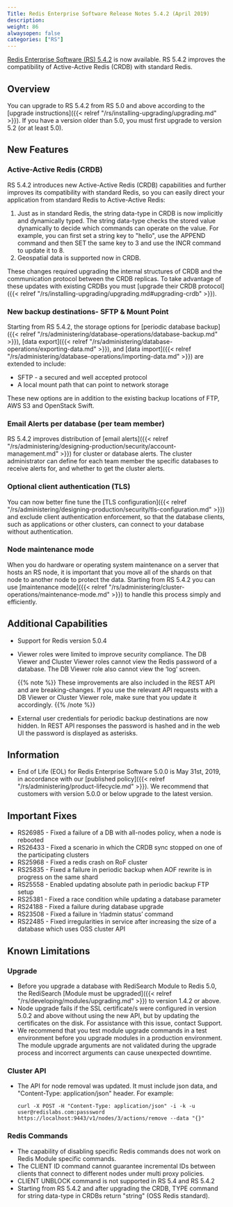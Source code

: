 ```yaml
---
Title: Redis Enterprise Software Release Notes 5.4.2 (April 2019)
description: 
weight: 86
alwaysopen: false
categories: ["RS"]
---
```

[Redis Enterprise Software (RS) 5.4.2](https://redislabs.com/redis-enterprise/software/downloads/#downloads) is now available. RS 5.4.2 improves the compatibility of Active-Active Redis (CRDB) with standard Redis.

## Overview

You can upgrade to RS 5.4.2 from RS 5.0 and above according to the [upgrade instructions]({{< relref "/rs/installing-upgrading/upgrading.md" >}}).
If you have a version older than 5.0, you must first upgrade to version 5.2 (or at least 5.0).

## New Features

### Active-Active Redis (CRDB)

RS 5.4.2 introduces new Active-Active Redis (CRDB) capabilities and further improves its compatibility with standard Redis,
so you can easily direct your application from standard Redis to Active-Active Redis:

1. Just as in standard Redis, the string data-type in CRDB is now implicitly and dynamically typed.
   The string data-type checks the stored value dynamically to decide which commands can operate on the value.
   For example, you can first set a string key to "hello", use the APPEND command and then SET the same key to 3 and use the INCR command to update it to 8.
1. Geospatial data is supported now in CRDB.

These changes required upgrading the internal structures of CRDB and the communication protocol between the CRDB replicas.
To take advantage of these updates with existing CRDBs you must [upgrade their CRDB protocol]({{< relref "/rs/installing-upgrading/upgrading.md#upgrading-crdb" >}}).

### New backup destinations- SFTP & Mount Point

Starting from RS 5.4.2, the storage options for [periodic database backup]({{< relref "/rs/administering/database-operations/database-backup.md" >}}), [data export]({{< relref "/rs/administering/database-operations/exporting-data.md" >}}), and [data import]({{< relref "/rs/administering/database-operations/importing-data.md" >}}) are extended to include:

- SFTP - a secured and well accepted protocol
- A local mount path that can point to network storage

These new options are in addition to the existing backup locations of FTP, AWS S3 and OpenStack Swift.

### Email Alerts per database (per team member)

RS 5.4.2 improves distribution of [email alerts]({{< relref "/rs/administering/designing-production/security/account-management.md" >}}) for cluster or database alerts.
The cluster administrator can define for each team member the specific databases to receive alerts for, and whether to get the cluster alerts.

### Optional client authentication (TLS)

You can now better fine tune the [TLS configuration]({{< relref "/rs/administering/designing-production/security/tls-configuration.md" >}}) and exclude client authentication enforcement,
so that the database clients, such as applications or other clusters, can connect to your database without authentication.

### Node maintenance mode

When you do hardware or operating system maintenance on a server that hosts an RS node,
it is important that you move all of the shards on that node to another node to protect the data.
Starting from RS 5.4.2 you can use [maintenance mode]({{< relref "/rs/administering/cluster-operations/maintenance-mode.md" >}}) to handle this process simply and efficiently.

## Additional Capabilities

- Support for Redis version 5.0.4
- Viewer roles were limited to improve security compliance.
    The DB Viewer and Cluster Viewer roles cannot view the Redis password of a database.
    The DB Viewer role also cannot view the ‘log’ screen.

    {{% note %}}
These improvements are also included in the REST API and are breaking-changes.
If you use the relevant API requests with a DB Viewer or Cluster Viewer role, make sure that you update it accordingly.
    {{% /note %}}

- External user credentials for periodic backup destinations are now hidden.
    In REST API responses the password is hashed and in the web UI the password is displayed as asterisks.

## Information

- End of Life (EOL) for Redis Enterprise Software 5.0.0 is May 31st, 2019, in accordance with our [published policy]({{< relref "/rs/administering/product-lifecycle.md" >}}).
    We recommend that customers with version 5.0.0 or below upgrade to the latest version.

## Important Fixes

- RS26985 - Fixed a failure of a DB with all-nodes policy, when a node is rebooted
- RS26433 - Fixed a scenario in which the CRDB sync stopped on one of the participating clusters
- RS25968 - Fixed a redis crash on RoF cluster
- RS25835 - Fixed a failure in periodic backup when AOF rewrite is in progress on the same shard
- RS25558 - Enabled updating absolute path in periodic backup FTP setup
- RS25381 - Fixed a race condition while updating a database parameter
- RS24188 - Fixed a failure during database upgrade
- RS23508 - Fixed a failure in ‘rladmin status’ command
- RS22485 - Fixed irregularities in service after increasing the size of a database which uses OSS cluster API

## Known Limitations

### Upgrade

- Before you upgrade a database with RediSearch Module to Redis 5.0,
    the RediSearch [Module must be upgraded]({{< relref "/rs/developing/modules/upgrading.md" >}}) to version 1.4.2 or above.
- Node upgrade fails if the SSL certificate/s were configured in version 5.0.2 and above without using the new API, but by updating the certificates on the disk.
    For assistance with this issue, contact Support.
- We recommend that you test module upgrade commands in a test environment before you upgrade modules in a production environment.
    The module upgrade arguments are not validated during the upgrade process and incorrect arguments can cause unexpected downtime.

### Cluster API

- The API for node removal was updated. It must include json data, and "Content-Type: application/json" header. For example:

    ```src
    curl -X POST -H "Content-Type: application/json" -i -k -u user@redislabs.com:passsword https://localhost:9443/v1/nodes/3/actions/remove --data "{}"
    ```

### Redis Commands

- The capability of disabling specific Redis commands does not work on Redis Module specific commands.
- The CLIENT ID command cannot guarantee incremental IDs between clients that connect to different nodes under multi proxy policies.
- CLIENT UNBLOCK command is not supported in RS 5.4 and RS 5.4.2
- Starting from RS 5.4.2 and after upgrading the CRDB, TYPE command for string data-type in CRDBs return "string" (OSS Redis standard).

